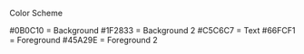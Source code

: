 Color Scheme

#0B0C10 = Background
#1F2833 = Background 2
#C5C6C7 = Text
#66FCF1 = Foreground
#45A29E = Foreground 2

